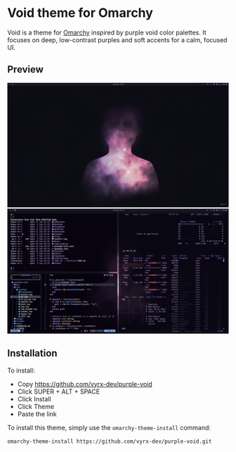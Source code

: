 # Void theme for Omarchy

Void is a theme for [Omarchy](https://omarchy.org) inspired by purple void color palettes. It focuses on deep, low-contrast purples and soft accents for a calm, focused UI.

## Preview

![Omarchy Void](./assets/homescreen_1.png)<br>
![Omarchy setup](./assets/setup-1.png)

## Installation

To install:

- Copy <https://github.com/vyrx-dev/purple-void>
- Click SUPER + ALT + SPACE
- Click Install
- Click Theme
- Paste the link

To install this theme, simply use the `omarchy-theme-install` command:

```bash
omarchy-theme-install https://github.com/vyrx-dev/purple-void.git
```

